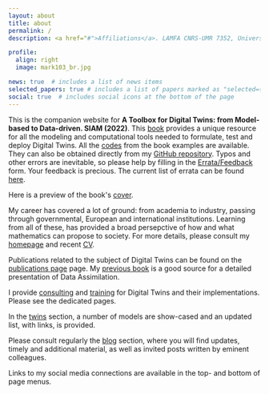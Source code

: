```yaml
---
layout: about
title: about
permalink: /
description: <a href="#">Affiliations</a>. LAMFA CNRS-UMR 7352, Université de Picardie Jules Verne, FRANCE.

profile:
  align: right
  image: mark103_br.jpg

news: true  # includes a list of news items
selected_papers: true # includes a list of papers marked as "selected={true}"
social: true  # includes social icons at the bottom of the page
---
```


This is the companion website for **A Toolbox for Digital Twins: from Model-based to Data-driven. SIAM (2022)**. This  [book](https://my.siam.org/Store/Product/viewproduct/?ProductId=41813926) provides a unique resource for all the modeling and computational tools needed to formulate, test and deploy Digital Twins. All the [codes](/DT-tbx-v1/codes/) from the book examples are available. They can also be obtained directly from my [GitHub repository](https://github.com/markasch/DT-tbx-examples/). Typos and other errors are inevitable, so please help by filling in the [Errata/Feedback](https://docs.google.com/forms/d/e/1FAIpQLSfV-DzUmItIpC3aV-aMBItX3-TmY3TWVoqh1h3ZtOVTk9EHaA/viewform) form. Your feedback is precious. The current list of errata can be found [here]().

Here is a preview of the book's [cover](/DT-tbx-v1/assets/pdf/MN06_ASCH_COVER_B_V6.pdf).

My career has covered a lot of ground: from academia to industry, passing through governmental, European and international institutions. Learning from all of these, has provided a broad persepctive of how and what mathematics can propose to society.
For more details, please consult my [homepage](http://masch.perso.math.cnrs.fr) and recent [CV](/DT-tbx-v1/assets/pdf/Asch_CV_2021.pdf). 

Publications related to the subject of Digital Twins can be found on the  [publications page](/DT-tbx-v1/publications/) page. My [previous book](http://bookstore.siam.org/fa11/) is a good source for a detailed presentation of Data Assimilation.

I provide [consulting](/DT-tbx-v1/consulting/)  and [training](/DT-tbx-v1/training/)  for Digital Twins and their implementations. Please see the dedicated pages.

In the [twins](/DT-tbx-v1/twins/) section, a number of models are show-cased and an updated list, with links, is provided.

Please consult regularly the [blog](/DT-tbx-v1/blog/) section, where you will find updates, timely and additional material, as well as invited posts written by eminent colleagues.

Links to my social media connections are available in the top- and bottom of page menus. 
